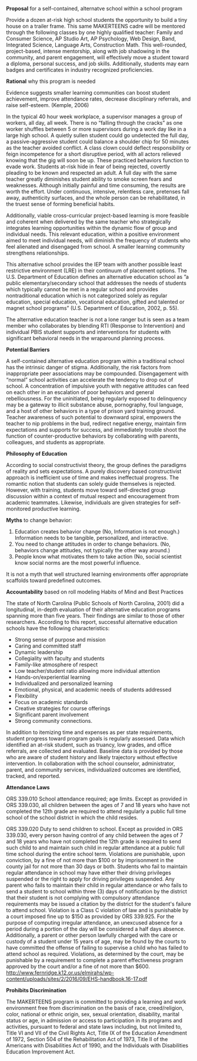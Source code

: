 **Proposal** for a self-contained, alternatve school within a school program

Provide a dozen at-risk high school students the opportunity to build a tiny house on a trailer frame. This same MAKERTEENS cadre will be mentored through the following classes by one highly qualified teacher: Family and Consumer Science, AP Studio Art, AP Psychology, Web Design, Band, Integrated Science, Language Arts, Construction Math.  This well-rounded, project-based, intense mentorship, along with job shadowing in the community, and parent engagement, will effectively move a student toward a diploma, personal success, and job skills. Additionally, students may earn badges and certificates in industry recognized proficiencies. 

**Rational** why this program is needed

Evidence suggests smaller learning communities can boost student achievement, improve attendance rates, decrease disciplinary referrals, and raise self-esteem. (Kemple, 2006)

In the typical 40 hour week workplace, a supervisor manages a group of workers, all day, all week. There is no “falling through the cracks” as one worker shuffles between 5 or more supervisors during a work day like in a large high school. A quietly sullen student could go undetected the full day, a passive-aggressive student could balance a shoulder chip for 50 minutes as the teacher avoided conflict. A class clown could deflect responsibility or feign incompetence for a short disruptive period, with all actors relieved knowing that the gig will soon be up. These practiced behaviors function to evade work. Students at-risk hide in fear of being rejected, covertly pleading to be known and respected an adult. A full day with the same teacher greatly diminishes student ability to smoke screen fears and weaknesses. Although initially painful and time consuming, the results are worth the effort. Under continuous, intensive, relentless care, pretenses fall away, authenticity surfaces, and the whole person can be rehabilitated, in the truest sense of forming beneficial habits.

Additionally, viable cross-curricular project-based learning is more feasible and coherent when delivered by the same teacher who strategically integrates learning opportunities within the dynamic flow of group and individual needs. This relevant education, within a positive environment aimed to meet individual needs, will diminish the frequency of students who feel alienated and disengaged from school. A smaller learning community strengthens relationships.

This alternative school provides the IEP team with another possible least restrictive environment (LRE) in their continuum of placement options. The U.S. Department of Education defines an alternative education school as ”a public elementary/secondary school that addresses the needs of students which typically cannot be met in a regular school and provides nontraditional education which is not categorized solely as regular education, special education, vocational education, gifted and talented or magnet school programs” (U.S. Department of Education, 2002, p. 55).

The alternative education teacher is not a lone ranger but is seen as a team member who collaborates by blending RTI (Response to Intervention) and individual PBIS student supports and interventions for students with significant behavioral needs in the wraparound planning process. 

**Potential Barriers**

A self-contained alternative education program within a traditional school has the intrinsic danger of stigma. Additionally, the risk factors from inappropriate peer associations may be compounded. Disengagement with “normal” school activities can accelerate the tendency to drop out of school. A concentration of impulsive youth with negative attitudes can feed on each other in an escalation of poor behaviors and general rebelliousness. For the uninitiated, being regularly exposed to delinquency may be a gateway to illicit substance abuse, pornography, foul language, and a host of other behaviors in a type of prison yard training ground. Teacher awareness of such potential to downward spiral, empowers the teacher to nip problems in the bud, redirect negative energy, maintain firm expectations  and supports for success, and immediately trouble shoot the function of counter-productive behaviors by collaborating with parents, colleagues, and students as appropriate.

**Philosophy of Education**

According to social constructivist theory, the group defines the paradigms of reality and sets expectations. A purely discovery based constructivist approach is inefficient use of time and makes ineffectual progress. The romantic notion that students can solely guide themselves is rejected. However, with training, students move toward self-directed group discussion within a context of mutual respect and encouragement from academic teammates. Likewise, individuals are given strategies for self-monitored productive learning. 

**Myths** to change behavior:
1. Education creates behavior change (No, Information is not enough.) Information needs to be tangible, personalized, and interactive.
2. You need to change attitudes in order to change behaviors. (No, behaviors change attitudes, not typically the other way around.)
3. People know what motivates them to take action (No, social scientist know social norms are the most powerful influence. 

It is not a myth that well structured learning environments offer appropriate scaffolds toward predefined outcomes.

**Accountability** based on roll modeling Habits of Mind and Best Practices

The state of North Carolina (Public Schools of North Carolina, 2001) did a longitudinal, in-depth evaluation of their alternative education programs spanning more than five years. Their findings are similar to those of other researchers. According to this report, successful alternative education schools have the following characteristics:
* Strong sense of purpose and mission
* Caring and committed staff
* Dynamic leadership
* Collegiality with faculty and students
* Family-like atmosphere of respect
* Low teacher/student ratio allowing more individual attention
* Hands-on/experiential learning
* Individualized and personalized learning
* Emotional, physical, and academic needs of students addressed
* Flexibility
* Focus on academic standards
* Creative strategies for course offerings
* Significant parent involvement
* Strong community connections. 

In addition to itemizing time and expenses as per state requirements, student progress toward program goals is regularly assessed. Data which identified an at-risk student, such as truancy, low grades, and office referrals, are collected and evaluated. Baseline data is provided by those who are aware of student history and likely trajectory without effective intervention. In collaboration with the school counselor, administrator, parent, and community services, individualized outcomes are identified, tracked, and reported. 

**Attendance Laws**

ORS 339.010 School attendance required; age limits. Except as provided in ORS 339.030, all children between the ages of 7 and 18 years who have not completed the 12th grade are required to attend regularly a public full time school of the school district in which the child resides. 

ORS 339.020 Duty to send children to school. Except as provided in ORS 339.030, every person having control of any child between the ages of 7 and 18 years who have not completed the 12th grade is required to send such child to and maintain such child in regular attendance at a public full time school during the entire school term. Violations are punishable, upon conviction, by a fine of not more than $100 or by imprisonment in the county jail for not more than 30 days or both. Students who fail to maintain regular attendance in school may have either their driving privileges suspended or the right to apply for driving privileges suspended. Any parent who fails to maintain their child in regular attendance or who fails to send a student to school within three (3) days of notification by the district that their student is not complying with compulsory attendance requirements may be issued a citation by the district for the student's failure to attend school. Violation is a Class C violation of law and is punishable by a court imposed fine up to $150 as provided by ORS 339.925. For the purpose of computing irregular attendance, an unexcused absence for a period during a portion of the day will be considered a half days absence. Additionally, a parent or other person lawfully charged with the care or custody of a student under 15 years of age, may be found by the courts to have committed the offense of failing to supervise a child who has failed to attend school as required. Violations, as determined by the court, may be punishable by a requirement to complete a parent effectiveness program approved by the court and/or a fine of not more than $600. 
http://www.fernridge.k12.or.us/elmirahs/wp-content/uploads/sites/2/2016/09/EHS-handbook.16-17.pdf

**Prohibits Discrimination**

The MAKERTEENS program is committed to providing a learning and work environment free from discrimination on the basis of race, creed/religion, color, national or ethnic origin, sex, sexual orientation, disability, marital status or age, in admission or access to participation in its programs and activities, pursuant to federal and state laws including, but not limited to, Title VI and VII of the Civil Rights Act, Title IX of the Education Amendment of 1972, Section 504 of the Rehabilitation Act of 1973, Title II of the Americans with Disabilities Act of 1990, and the Individuals with Disabilities Education Improvement Act.

